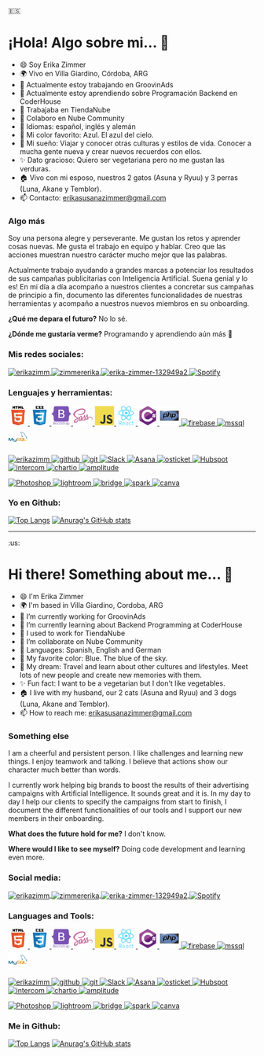 :es:

# ¡Hola! Algo sobre mi... 👋

- 😄 Soy Erika Zimmer
- 🌍 Vivo en Villa Giardino, Córdoba, ARG
- 🚀 Actualmente estoy trabajando en GroovinAds
- 📒 Actualmente estoy aprendiendo sobre Programación Backend en CoderHouse
- 🦄 Trabajaba en TiendaNube
- 👯 Colaboro en Nube Community
- 💬 Idiomas: español, inglés y alemán
- 🌈 Mi color favorito: Azul. El azul del cielo.
- 🔮 Mi sueño: Viajar y conocer otras culturas y estilos de vida. Conocer a mucha gente nueva y crear nuevos recuerdos con ellos.
- ✨ Dato gracioso: Quiero ser vegetariana pero no me gustan las verduras.
- 🏠 Vivo con mi esposo, nuestros 2 gatos (Asuna y Ryuu) y 3 perras (Luna, Akane y Temblor).
- 📫 Contacto: erikasusanazimmer@gmail.com

### Algo más

<p>Soy una persona alegre y perseverante. Me gustan los retos y aprender cosas nuevas. Me gusta el trabajo en equipo y hablar. Creo que las acciones muestran nuestro carácter mucho mejor que las palabras.</p>
<p>Actualmente trabajo ayudando a grandes marcas a potenciar los resultados de sus campañas publicitarias con Inteligencia Artificial. Suena genial y lo es! En mi día a día acompaño a nuestros clientes a concretar sus campañas de principio a fin, documento las diferentes funcionalidades de nuestras herramientas y acompaño a nuestros nuevos miembros en su onboarding.</p>
<p><strong>¿Qué me depara el futuro?</strong> No lo sé.</p>
<p><strong>¿Dónde me gustaría verme?</strong> Programando y aprendiendo aún más 💪</p>

### Mis redes sociales:
<p align="left">
  <a href="https://fb.com/erikazimm" target="blank">
    <img align="center" src="https://raw.githubusercontent.com/rahuldkjain/github-profile-readme-generator/master/src/images/icons/Social/facebook.svg" alt="erikazimm" height="30" width="40" />
  </a>
  <a href="https://instagram.com/zimmererika" target="blank">
    <img align="center" src="https://raw.githubusercontent.com/rahuldkjain/github-profile-readme-generator/master/src/images/icons/Social/instagram.svg" alt="zimmererika" height="30" width="40" />
  </a>
  <a href="https://linkedin.com/in/erika-zimmer-132949a2" target="blank">
    <img align="center" src="https://raw.githubusercontent.com/rahuldkjain/github-profile-readme-generator/master/src/images/icons/Social/linked-in-alt.svg" alt="erika-zimmer-132949a2" height="30" width="40" />
  </a>
  <a href="https://open.spotify.com/user/21yrmezsy3dwfwh3f76gmc65i2" target="blank">
    <img align="center" src="https://user-images.githubusercontent.com/55201104/174333986-26c7cc9f-960a-4372-bdcb-4173c920eca0.png" alt="Spotify" height="30" width="30" />
  </a>
</p>


### Lenguajes y herramientas:
<p align="left"> 
  <a href="https://www.w3.org/html/" target="_blank" rel="noreferrer"> 
    <img src="https://raw.githubusercontent.com/devicons/devicon/master/icons/html5/html5-original-wordmark.svg" alt="html5" width="40" height="40"/> 
  </a> 
  <a href="https://www.w3schools.com/css/" target="_blank" rel="noreferrer"> 
    <img src="https://raw.githubusercontent.com/devicons/devicon/master/icons/css3/css3-original-wordmark.svg" alt="css3" width="40" height="40"/> 
  </a> 
  <a href="https://getbootstrap.com" target="_blank" rel="noreferrer"> 
    <img src="https://raw.githubusercontent.com/devicons/devicon/master/icons/bootstrap/bootstrap-plain-wordmark.svg" alt="bootstrap" width="40" height="40"/> 
  </a> 
  <a href="https://sass-lang.com" target="_blank" rel="noreferrer"> 
    <img src="https://raw.githubusercontent.com/devicons/devicon/master/icons/sass/sass-original.svg" alt="sass" width="40" height="40"/> 
  </a> 
  <a href="https://developer.mozilla.org/en-US/docs/Web/JavaScript" target="_blank" rel="noreferrer"> 
    <img src="https://raw.githubusercontent.com/devicons/devicon/master/icons/javascript/javascript-original.svg" alt="javascript" width="40" height="40"/> 
  </a>
  <a href="https://reactjs.org/" target="_blank" rel="noreferrer"> 
    <img src="https://raw.githubusercontent.com/devicons/devicon/master/icons/react/react-original-wordmark.svg" alt="react" width="40" height="40"/> 
  </a> 
  <a href="https://www.w3schools.com/cs/" target="_blank" rel="noreferrer"> 
    <img src="https://raw.githubusercontent.com/devicons/devicon/master/icons/csharp/csharp-original.svg" alt="csharp" width="40" height="40"/> 
  </a> 
  <a href="https://www.php.net" target="_blank" rel="noreferrer"> 
    <img src="https://raw.githubusercontent.com/devicons/devicon/master/icons/php/php-original.svg" alt="php" width="40" height="40"/> 
  </a> 
    <a href="https://firebase.google.com/" target="_blank" rel="noreferrer"> 
    <img src="https://www.vectorlogo.zone/logos/firebase/firebase-icon.svg" alt="firebase" width="40" height="40"/> 
  </a> 
  <a href="https://www.microsoft.com/en-us/sql-server" target="_blank" rel="noreferrer"> 
    <img src="https://www.svgrepo.com/show/303229/microsoft-sql-server-logo.svg" alt="mssql" width="40" height="40"/> 
  </a> 
  <a href="https://www.mysql.com/" target="_blank" rel="noreferrer"> 
    <img src="https://raw.githubusercontent.com/devicons/devicon/master/icons/mysql/mysql-original-wordmark.svg" alt="mysql" width="40" height="40"/> 
  </a> 
</p>
<p align="left"> 
  <a href="https://codepen.io/erikazimm" target="blank">
    <img src="https://raw.githubusercontent.com/rahuldkjain/github-profile-readme-generator/master/src/images/icons/Social/codepen.svg" alt="erikazimm"      height="40" width="40" />
  </a>
  <a href="https://github.com/" target="_blank" rel="noreferrer"> 
    <img src="https://user-images.githubusercontent.com/55201104/174332607-f4aaa646-4726-458a-bdec-981291ec9544.png" alt="github" width="40" height="40"/> 
  </a> 
  <a href="https://git-scm.com/" target="_blank" rel="noreferrer"> 
    <img src="https://www.vectorlogo.zone/logos/git-scm/git-scm-icon.svg" alt="git" width="40" height="40"/> 
  </a> 
  <a href="https://slack.com/intl/es-ar/" target="_blank" rel="noreferrer"> 
    <img src="https://a.slack-edge.com/80588/marketing/img/icons/icon_slack_hash_colored.png" alt="Slack" width="40" height="40"/> 
  </a> 
  <a href="https://asana.com/es" target="_blank" rel="noreferrer"> 
    <img src="https://avatars.slack-edge.com/2021-11-01/2672890963171_7010e3c61fd59a0e601c_512.png" alt="Asana" width="40" height="40"/> 
  </a>
  <a href="https://osticket.com/" target="_blank" rel="noreferrer"> 
    <img src="https://pbs.twimg.com/profile_images/576199903421931520/iO20RxoP_400x400.png" alt="osticket" width="40" height="40"/> 
  </a>
  <a href="https://www.hubspot.es/" target="_blank" rel="noreferrer"> 
    <img src="https://assets-global.website-files.com/6030eb20edb267a2d11d31f6/607d2a9a1c6cc6351c0f218c_hubspot-1.svg" alt="Hubspot" width="40" height="40"/> 
  </a>
  <a href="https://www.intercom.com/" target="_blank" rel="noreferrer"> 
    <img src="https://www.intercom.com/_next/static/images/intercom-logo-7b36b3b2916d7eaacad8cbcec92ead24.png" alt="intercom" width="40" height="40"/> 
  </a>
  <a href="http://chartio.com/" target="_blank" rel="noreferrer"> 
    <img src="http://chartio.com/logo/icon.svg" alt="chartio" width="40" height="40"/> 
  </a>
  <a href="https://amplitude.com/" target="_blank" rel="noreferrer"> 
    <img src="https://www.martechforum.com/wp-content/uploads/2016/10/amplitude-300x300.png" alt="amplitude" width="40" height="40"/> 
  </a>
 </p> 
 <p align="left"> 
   <a href="https://www.adobe.com/uk/products/photoshop.html" target="_blank" rel="noreferrer"> 
    <img src="https://user-images.githubusercontent.com/55201104/174332644-3e0d1370-39b9-4473-90ac-2a3789a02784.png" alt="Photoshop" width="40" height="40"/> 
  </a> 
  <a href="https://www.adobe.com/uk/products/photoshop-lightroom-classic.html" target="_blank" rel="noreferrer"> 
    <img src="https://user-images.githubusercontent.com/55201104/174332795-9bb3ec1d-d06d-44dd-b03d-c94a73b13362.png" alt="lightroom" width="40" height="40"/> 
  </a> 
  <a href="https://www.adobe.com/uk/products/bridge.html" target="_blank" rel="noreferrer"> 
    <img src="https://user-images.githubusercontent.com/55201104/174332849-b6282ac0-e4cb-47b5-b572-b6460fbb8d1d.png" alt="bridge" width="40" height="40"/> 
  </a> 
  <a href="https://spark.adobe.com/" target="_blank" rel="noreferrer"> 
    <img src="https://user-images.githubusercontent.com/55201104/174332922-a31c4aea-6821-4806-871d-4162dddf47d5.png" alt="spark" width="40" height="40"/> 
  </a> 
   <a href=https://www.canva.com/es_us/" target="_blank" rel="noreferrer"> 
    <img src="https://static.canva.com/static/images/android-192x192-2.png" alt="canva" width="40" height="40"/> 
  </a> 
</p> 
                                                                                                              
### Yo en Github:
                
[![Top Langs](https://github-readme-stats.vercel.app/api/top-langs/?username=ErikaZimmer&layout=compact)](https://github.com/anuraghazra/github-readme-stats)
[![Anurag's GitHub stats](https://github-readme-stats.vercel.app/api?username=ErikaZimmer)](https://github.com/anuraghazra/github-readme-stats)
                                                                                                              
<hr>
:us:

# Hi there! Something about me... 👋 

- 😄 I'm Erika Zimmer
- 🌍 I'm based in Villa Giardino, Cordoba, ARG
- 🚀 I’m currently working for GroovinAds
- 📒 I’m currently learning about Backend Programming at CoderHouse
- 🦄 I used to work for TiendaNube 
- 👯 I’m collaborate on Nube Community
- 💬 Languages: Spanish, English and German
- 🌈 My favorite color: Blue. The blue of the sky.
- 🔮 My dream: Travel and learn about other cultures and lifestyles. Meet lots of new people and create new memories with them.
- ✨ Fun fact: I want to be a vegetarian but I don't like vegetables.
- 🏠 I live with my husband, our 2 cats (Asuna and Ryuu) and 3 dogs (Luna, Akane and Temblor).
- 📫 How to reach me: erikasusanazimmer@gmail.com

### Something else

<p>I am a cheerful and persistent person. I like challenges and learning new things. I enjoy teamwork and talking. I believe that actions show our character much better than words.</p>
<p>I currently work helping big brands to boost the results of their advertising campaigns with Artificial Intelligence. It sounds great and it is. In my day to day I help our clients to specify the campaigns from start to finish, I document the different functionalities of our tools and I support our new members in their onboarding.</p>
<p><strong>What does the future hold for me?</strong> I don't know.</p>
<p><strong>Where would I like to see myself?</strong> Doing code development and learning even more.</p>

### Social media:
<p align="left">
  <a href="https://fb.com/erikazimm" target="blank">
    <img align="center" src="https://raw.githubusercontent.com/rahuldkjain/github-profile-readme-generator/master/src/images/icons/Social/facebook.svg" alt="erikazimm" height="30" width="40" />
  </a>
  <a href="https://instagram.com/zimmererika" target="blank">
    <img align="center" src="https://raw.githubusercontent.com/rahuldkjain/github-profile-readme-generator/master/src/images/icons/Social/instagram.svg" alt="zimmererika" height="30" width="40" />
  </a>
  <a href="https://linkedin.com/in/erika-zimmer-132949a2" target="blank">
    <img align="center" src="https://raw.githubusercontent.com/rahuldkjain/github-profile-readme-generator/master/src/images/icons/Social/linked-in-alt.svg" alt="erika-zimmer-132949a2" height="30" width="40" />
  </a>
  <a href="https://open.spotify.com/user/21yrmezsy3dwfwh3f76gmc65i2" target="blank">
    <img align="center" src="https://user-images.githubusercontent.com/55201104/174333986-26c7cc9f-960a-4372-bdcb-4173c920eca0.png" alt="Spotify" height="30" width="30" />
  </a>
</p>


### Languages and Tools:
<p align="left"> 
  <a href="https://www.w3.org/html/" target="_blank" rel="noreferrer"> 
    <img src="https://raw.githubusercontent.com/devicons/devicon/master/icons/html5/html5-original-wordmark.svg" alt="html5" width="40" height="40"/> 
  </a> 
  <a href="https://www.w3schools.com/css/" target="_blank" rel="noreferrer"> 
    <img src="https://raw.githubusercontent.com/devicons/devicon/master/icons/css3/css3-original-wordmark.svg" alt="css3" width="40" height="40"/> 
  </a> 
  <a href="https://getbootstrap.com" target="_blank" rel="noreferrer"> 
    <img src="https://raw.githubusercontent.com/devicons/devicon/master/icons/bootstrap/bootstrap-plain-wordmark.svg" alt="bootstrap" width="40" height="40"/> 
  </a> 
  <a href="https://sass-lang.com" target="_blank" rel="noreferrer"> 
    <img src="https://raw.githubusercontent.com/devicons/devicon/master/icons/sass/sass-original.svg" alt="sass" width="40" height="40"/> 
  </a> 
  <a href="https://developer.mozilla.org/en-US/docs/Web/JavaScript" target="_blank" rel="noreferrer"> 
    <img src="https://raw.githubusercontent.com/devicons/devicon/master/icons/javascript/javascript-original.svg" alt="javascript" width="40" height="40"/> 
  </a>
  <a href="https://reactjs.org/" target="_blank" rel="noreferrer"> 
    <img src="https://raw.githubusercontent.com/devicons/devicon/master/icons/react/react-original-wordmark.svg" alt="react" width="40" height="40"/> 
  </a> 
  <a href="https://www.w3schools.com/cs/" target="_blank" rel="noreferrer"> 
    <img src="https://raw.githubusercontent.com/devicons/devicon/master/icons/csharp/csharp-original.svg" alt="csharp" width="40" height="40"/> 
  </a> 
  <a href="https://www.php.net" target="_blank" rel="noreferrer"> 
    <img src="https://raw.githubusercontent.com/devicons/devicon/master/icons/php/php-original.svg" alt="php" width="40" height="40"/> 
  </a> 
    <a href="https://firebase.google.com/" target="_blank" rel="noreferrer"> 
    <img src="https://www.vectorlogo.zone/logos/firebase/firebase-icon.svg" alt="firebase" width="40" height="40"/> 
  </a> 
  <a href="https://www.microsoft.com/en-us/sql-server" target="_blank" rel="noreferrer"> 
    <img src="https://www.svgrepo.com/show/303229/microsoft-sql-server-logo.svg" alt="mssql" width="40" height="40"/> 
  </a> 
  <a href="https://www.mysql.com/" target="_blank" rel="noreferrer"> 
    <img src="https://raw.githubusercontent.com/devicons/devicon/master/icons/mysql/mysql-original-wordmark.svg" alt="mysql" width="40" height="40"/> 
  </a> 
</p>
<p align="left"> 
  <a href="https://codepen.io/erikazimm" target="blank">
    <img src="https://raw.githubusercontent.com/rahuldkjain/github-profile-readme-generator/master/src/images/icons/Social/codepen.svg" alt="erikazimm"      height="40" width="40" />
  </a>
  <a href="https://github.com/" target="_blank" rel="noreferrer"> 
    <img src="https://user-images.githubusercontent.com/55201104/174332607-f4aaa646-4726-458a-bdec-981291ec9544.png" alt="github" width="40" height="40"/> 
  </a> 
  <a href="https://git-scm.com/" target="_blank" rel="noreferrer"> 
    <img src="https://www.vectorlogo.zone/logos/git-scm/git-scm-icon.svg" alt="git" width="40" height="40"/> 
  </a> 
  <a href="https://slack.com/intl/es-ar/" target="_blank" rel="noreferrer"> 
    <img src="https://a.slack-edge.com/80588/marketing/img/icons/icon_slack_hash_colored.png" alt="Slack" width="40" height="40"/> 
  </a> 
  <a href="https://asana.com/es" target="_blank" rel="noreferrer"> 
    <img src="https://avatars.slack-edge.com/2021-11-01/2672890963171_7010e3c61fd59a0e601c_512.png" alt="Asana" width="40" height="40"/> 
  </a>
  <a href="https://osticket.com/" target="_blank" rel="noreferrer"> 
    <img src="https://pbs.twimg.com/profile_images/576199903421931520/iO20RxoP_400x400.png" alt="osticket" width="40" height="40"/> 
  </a>
  <a href="https://www.hubspot.es/" target="_blank" rel="noreferrer"> 
    <img src="https://assets-global.website-files.com/6030eb20edb267a2d11d31f6/607d2a9a1c6cc6351c0f218c_hubspot-1.svg" alt="Hubspot" width="40" height="40"/> 
  </a>
  <a href="https://www.intercom.com/" target="_blank" rel="noreferrer"> 
    <img src="https://www.intercom.com/_next/static/images/intercom-logo-7b36b3b2916d7eaacad8cbcec92ead24.png" alt="intercom" width="40" height="40"/> 
  </a>
  <a href="http://chartio.com/" target="_blank" rel="noreferrer"> 
    <img src="http://chartio.com/logo/icon.svg" alt="chartio" width="40" height="40"/> 
  </a>
  <a href="https://amplitude.com/" target="_blank" rel="noreferrer"> 
    <img src="https://www.martechforum.com/wp-content/uploads/2016/10/amplitude-300x300.png" alt="amplitude" width="40" height="40"/> 
  </a>
 </p> 
 <p align="left"> 
   <a href="https://www.adobe.com/uk/products/photoshop.html" target="_blank" rel="noreferrer"> 
    <img src="https://user-images.githubusercontent.com/55201104/174332644-3e0d1370-39b9-4473-90ac-2a3789a02784.png" alt="Photoshop" width="40" height="40"/> 
  </a> 
  <a href="https://www.adobe.com/uk/products/photoshop-lightroom-classic.html" target="_blank" rel="noreferrer"> 
    <img src="https://user-images.githubusercontent.com/55201104/174332795-9bb3ec1d-d06d-44dd-b03d-c94a73b13362.png" alt="lightroom" width="40" height="40"/> 
  </a> 
  <a href="https://www.adobe.com/uk/products/bridge.html" target="_blank" rel="noreferrer"> 
    <img src="https://user-images.githubusercontent.com/55201104/174332849-b6282ac0-e4cb-47b5-b572-b6460fbb8d1d.png" alt="bridge" width="40" height="40"/> 
  </a> 
  <a href="https://spark.adobe.com/" target="_blank" rel="noreferrer"> 
    <img src="https://user-images.githubusercontent.com/55201104/174332922-a31c4aea-6821-4806-871d-4162dddf47d5.png" alt="spark" width="40" height="40"/> 
  </a> 
   <a href=https://www.canva.com/es_us/" target="_blank" rel="noreferrer"> 
    <img src="https://static.canva.com/static/images/android-192x192-2.png" alt="canva" width="40" height="40"/> 
  </a> 
</p> 
                                                                                                              
### Me in Github:
                
[![Top Langs](https://github-readme-stats.vercel.app/api/top-langs/?username=ErikaZimmer&layout=compact)](https://github.com/anuraghazra/github-readme-stats)
[![Anurag's GitHub stats](https://github-readme-stats.vercel.app/api?username=ErikaZimmer)](https://github.com/anuraghazra/github-readme-stats)

